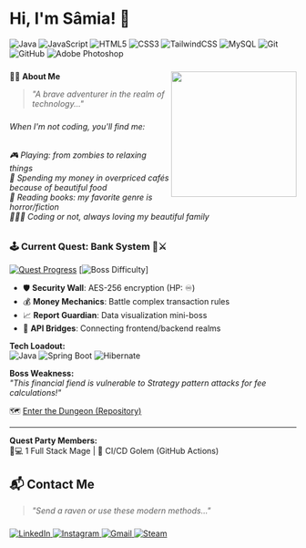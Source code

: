 <h1 align="left">Hi, I'm Sâmia! 👾</h1>

![Java](https://img.shields.io/badge/java-%23ED8B00.svg?style=flat&logo=openjdk&logoColor=white) ![JavaScript](https://img.shields.io/badge/javascript-%23323330.svg?style=flat&logo=javascript&logoColor=%23F7DF1E) ![HTML5](https://img.shields.io/badge/html5-%23E34F26.svg?style=flat&logo=html5&logoColor=white) ![CSS3](https://img.shields.io/badge/css3-%231572B6.svg?style=flat&logo=css3&logoColor=white) ![TailwindCSS](https://img.shields.io/badge/tailwindcss-%2338B2AC.svg?style=flat&logo=tailwind-css&logoColor=white) ![MySQL](https://img.shields.io/badge/mysql-4479A1.svg?style=flat&logo=mysql&logoColor=white) ![Git](https://img.shields.io/badge/git-%23F05033.svg?style=flat&logo=git&logoColor=white) ![GitHub](https://img.shields.io/badge/github-%23121011.svg?style=flat&logo=github&logoColor=white) ![Adobe Photoshop](https://img.shields.io/badge/adobe%20photoshop-%2331A8FF.svg?style=flat&logo=adobe%20photoshop&logoColor=white)

###

<img align="right" height="220" src="https://i.pinimg.com/originals/54/bd/a3/54bda352b17744efa1f6898040455423.gif"  />

###
🧙‍♀️ **About Me**
> *"A brave adventurer in the realm of technology..."*

###

<h6 align="left"> When I'm not coding, you'll find me: </h6>
<h6 align="left">🎮 Playing: from zombies to relaxing things <br>🥐 Spending my money in overpriced cafés because of beautiful food <br> 📖 Reading books: my favorite genre is horror/fiction <br> 👨‍👩‍👧 Coding or not, always loving my beautiful family </h6>

###

### 🕹️ Current Quest: **Bank System** 🏦⚔️

[![Quest Progress](https://img.shields.io/badge/PHASE-βeta_Testing-%2300C853?style=flat&logo=azure-pipelines&logoColor=white)](https://github.com/miaelfk/bank-account-project)
[![Boss Difficulty](https://img.shields.io/badge/DIFFICULTY-Legendary_%28NG+%29-%23D32F2F?style=flat&logo=starship)]

- 🛡️ **Security Wall**: AES-256 encryption (HP: ♾️)
- 💰 **Money Mechanics**: Battle complex transaction rules
- 📈 **Report Guardian**: Data visualization mini-boss
- 🔌 **API Bridges**: Connecting frontend/backend realms


**Tech Loadout:**  
![Java](https://img.shields.io/badge/-Java-%23ED8B00?style=flat&logo=openjdk&logoColor=white)
![Spring Boot](https://img.shields.io/badge/-Spring_Boot-%236DB33F?style=flat&logo=springboot)
![Hibernate](https://img.shields.io/badge/-Hibernate-%2359666C?style=flat&logo=hibernate)

**Boss Weakness:**  
_"This financial fiend is vulnerable to Strategy pattern attacks for fee calculations!"_

🗺️ [Enter the Dungeon (Repository)](https://github.com/miaelfk/bank-account-project)  

---

**Quest Party Members:**  
👩💻 1 Full Stack Mage | 🤖 CI/CD Golem (GitHub Actions)


###

## 📬 **Contact Me**
> *"Send a raven or use these modern methods..."*

###

<p align="left">
  <a href="https://www.linkedin.com/in/samiaelfakihfranca/" target="_blank">
    <img src="https://img.shields.io/badge/LinkedIn-%230077B5.svg?style=flat&logo=linkedin&logoColor=white" alt="LinkedIn" />
  </a>
  <a href="https://www.instagram.com/miaelfk/" target="_blank">
    <img src="https://img.shields.io/badge/Instagram-%23E4405F.svg?style=flat&logo=instagram&logoColor=white" alt="Instagram" />
  </a>
  <a href="mailto:samiaf@genstudents.org">
    <img src="https://img.shields.io/badge/Gmail-%23D14836.svg?style=flat&logo=gmail&logoColor=white" alt="Gmail" />
  </a>
  <a href="https://steamcommunity.com/id/miaxhan" target="_blank">
    <img src="https://img.shields.io/badge/Steam-%23000000.svg?style=flat&logo=steam&logoColor=white" alt="Steam" />
  </a>
</p>


